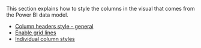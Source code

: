 This section explains how to style the columns in the visual that comes from the Power BI data model.

* [Column headers style - general](https://github.com/Profitbase/PowerBI-visuals-FinancialReportingMatrix/wiki/Column-headers-style)
* [Enable grid lines](https://github.com/Profitbase/PowerBI-visuals-FinancialReportingMatrix/wiki/Column-header-grid-lines)
* [Individual column styles](https://github.com/Profitbase/PowerBI-visuals-FinancialReportingMatrix/wiki/Individual-column-styles)